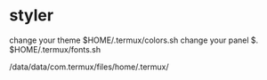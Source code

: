 # styler
change your theme $HOME/.termux/colors.sh
change your panel $.  $HOME/.termux/fonts.sh

/data/data/com.termux/files/home/.termux/
